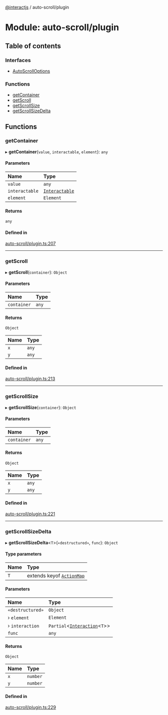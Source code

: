 [@interactjs](../README.md) / auto-scroll/plugin

# Module: auto-scroll/plugin

## Table of contents

### Interfaces

- [AutoScrollOptions](../interfaces/auto_scroll_plugin.AutoScrollOptions.md)

### Functions

- [getContainer](auto_scroll_plugin.md#getcontainer)
- [getScroll](auto_scroll_plugin.md#getscroll)
- [getScrollSize](auto_scroll_plugin.md#getscrollsize)
- [getScrollSizeDelta](auto_scroll_plugin.md#getscrollsizedelta)

## Functions

### getContainer

▸ **getContainer**(`value`, `interactable`, `element`): `any`

#### Parameters

| Name | Type |
| :------ | :------ |
| `value` | `any` |
| `interactable` | [`Interactable`](../classes/core_Interactable.Interactable.md) |
| `element` | `Element` |

#### Returns

`any`

#### Defined in

[auto-scroll/plugin.ts:207](https://github.com/TheRakeshPurohit/interact.js/blob/d3d47461/packages/@interactjs/auto-scroll/plugin.ts#L207)

___

### getScroll

▸ **getScroll**(`container`): `Object`

#### Parameters

| Name | Type |
| :------ | :------ |
| `container` | `any` |

#### Returns

`Object`

| Name | Type |
| :------ | :------ |
| `x` | `any` |
| `y` | `any` |

#### Defined in

[auto-scroll/plugin.ts:213](https://github.com/TheRakeshPurohit/interact.js/blob/d3d47461/packages/@interactjs/auto-scroll/plugin.ts#L213)

___

### getScrollSize

▸ **getScrollSize**(`container`): `Object`

#### Parameters

| Name | Type |
| :------ | :------ |
| `container` | `any` |

#### Returns

`Object`

| Name | Type |
| :------ | :------ |
| `x` | `any` |
| `y` | `any` |

#### Defined in

[auto-scroll/plugin.ts:221](https://github.com/TheRakeshPurohit/interact.js/blob/d3d47461/packages/@interactjs/auto-scroll/plugin.ts#L221)

___

### getScrollSizeDelta

▸ **getScrollSizeDelta**\<`T`\>(`«destructured»`, `func`): `Object`

#### Type parameters

| Name | Type |
| :------ | :------ |
| `T` | extends keyof [`ActionMap`](../interfaces/core_types.ActionMap.md) |

#### Parameters

| Name | Type |
| :------ | :------ |
| `«destructured»` | `Object` |
| › `element` | `Element` |
| › `interaction` | `Partial`\<[`Interaction`](../classes/core_Interaction.Interaction.md)\<`T`\>\> |
| `func` | `any` |

#### Returns

`Object`

| Name | Type |
| :------ | :------ |
| `x` | `number` |
| `y` | `number` |

#### Defined in

[auto-scroll/plugin.ts:229](https://github.com/TheRakeshPurohit/interact.js/blob/d3d47461/packages/@interactjs/auto-scroll/plugin.ts#L229)
